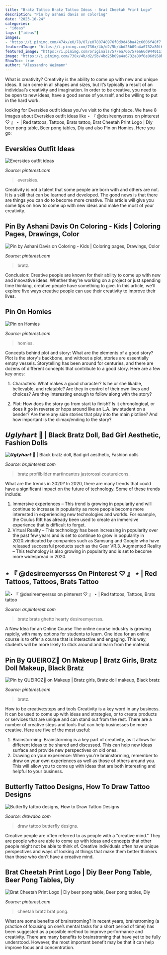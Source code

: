 ```yaml
---
title: "Bratz Tattoo Bratz Tattoo Ideas - Brat Cheetah Print Logo"
description: "Pin by ashani davis on coloring"
date: "2023-10-24"
categories:
- "ideas"
tags: ["ideas"]
images:
- "https://i.pinimg.com/474x/e0/78/07/e0780748976f0d9d46ba42c6606f48f7.jpg"
featuredImage: "https://i.pinimg.com/736x/4b/d2/5b/4bd25b09a4a6732a80f6e86d958b0f03.jpg"
featured_image: "https://i.pinimg.com/originals/57/ea/66/57ea66d944011764a26558484cad2518.jpg"
image: "https://i.pinimg.com/736x/4b/d2/5b/4bd25b09a4a6732a80f6e86d958b0f03.jpg"
ShowToc: true
author: "Alessandro Weimann"
---
```



What is creativity?
Creativity is the ability to come up with new and unique ideas. It can come in all shapes and sizes, but it’s typically a result of an individual’s creativity and imagination. In order to be creative, you need to be open to new ideas, have a good sense of yourself, and be willing to put in the hard work.

	

		
looking for Everskies outfit ideas you've visit to the right place. We have 8 Images about Everskies outfit ideas like ⋆ 『 @desireemyersss on pinterest ♡ 』 ⋆ | Red tattoos, Tattoos, Brats tattoo, Brat Cheetah Print Logo | Diy beer pong table, Beer pong tables, Diy and also Pin on Homies. Here you go:
		
    
## Everskies Outfit Ideas

<img loading=lazy src="https://i.pinimg.com/474x/e0/78/07/e0780748976f0d9d46ba42c6606f48f7.jpg" onerror="this.onerror=null;this.src='https://tse1.mm.bing.net/th?id=OIP.7TcrXThtGdyfkn9htAqzIQAAAA&amp;pid=15.1';" alt="Everskies outfit ideas">

_Source: pinterest.com_

>everskies. 

	

Creativity is not a talent that some people are born with and others are not. It is a skill that can be learned and developed. The good news is that there are things you can do to become more creative. This article will give you some tips on how to come up with new ideas and make the most of your creativity.

    
## Pin By Ashani Davis On Coloring - Kids | Coloring Pages, Drawings, Color

<img loading=lazy src="https://i.pinimg.com/736x/12/fc/cb/12fccbced78127c34e119e76abb70a43--teen-coloring.jpg" onerror="this.onerror=null;this.src='https://tse2.mm.bing.net/th?id=OIP.s6xWLhjrDmGWWAjqBxLi9AHaJV&amp;pid=15.1';" alt="Pin by Ashani Davis on Coloring - Kids | Coloring pages, Drawings, Color">

_Source: pinterest.com_

>bratz. 

	

Conclusion:
Creative people are known for their ability to come up with new and innovative ideas. Whether they're working on a project or just spending time thinking, creative people have something to give. In this article, we'll explore five ways creative people can use their creativity to improve their lives.

    
## Pin On Homies

<img loading=lazy src="https://i.pinimg.com/736x/4b/d2/5b/4bd25b09a4a6732a80f6e86d958b0f03.jpg" onerror="this.onerror=null;this.src='https://tse4.mm.bing.net/th?id=OIP.28oBg2_vL74Z5LyrXJ1XtwHaKj&amp;pid=15.1';" alt="Pin on Homies">

_Source: pinterest.com_

>homies. 

	

Concepts behind plot and story: What are the elements of a good story?
Plot is the story's backbone, and without a plot, stories are essentially empty vessels. Storytelling has been around for centuries, and there are dozens of different concepts that contribute to a good story. Here are a few key ones:
1) Characters: What makes a good character? Is he or she likable, believable, and relatable? Are they in control of their own lives and choices? Are they interesting enough to follow along with the story?

2) Plot: How does the story go from start to finish? Is it chronological, or does it go in reverse or hops around like an L.A. law student on a bender? Are there any side stories that play into the main plotline? And how important is the climax/ending to the story?

    
## 𝙐𝙜𝙡𝙮𝙝𝙖𝙧𝙩 🤮 | Black Bratz Doll, Bad Girl Aesthetic, Fashion Dolls

<img loading=lazy src="https://i.pinimg.com/736x/40/4d/69/404d698136f2dd1e9ec67feeaea2eba6.jpg" onerror="this.onerror=null;this.src='https://tse2.mm.bing.net/th?id=OIP.nviBXrfbrys1oiu5yeC8PQHaHa&amp;pid=15.1';" alt="𝙐𝙜𝙡𝙮𝙝𝙖𝙧𝙩 🤮 | Black bratz doll, Bad girl aesthetic, Fashion dolls">

_Source: br.pinterest.com_

>bratz profilbilder martincantos jastorossi coutureicons. 

	

What are the trends in 2020?
In 2020, there are many trends that could have a significant impact on the future of technology. Some of these trends include:
1. Immersive experiences – This trend is growing in popularity and will continue to increase in popularity as more people become more interested in experiencing new technologies and worlds. For example, the Oculus Rift has already been used to create an immersive experience that is difficult to forget.
2. Virtual Reality – This technology has been increasing in popularity over the past few years and is set to continue to grow in popularity in 2020.vindicated by companies such as Samsung and Google who have released successful products such as the Gear VR.3. Augmented Reality – This technology is also growing in popularity and is set to become more widespread in 2020.

    
## ⋆ 『 @desireemyersss On Pinterest ♡ 』 ⋆ | Red Tattoos, Tattoos, Brats Tattoo

<img loading=lazy src="https://i.pinimg.com/originals/57/ea/66/57ea66d944011764a26558484cad2518.jpg" onerror="this.onerror=null;this.src='https://tse2.mm.bing.net/th?id=OIP.1neGPDw_4Krw5JTQe2chqgHaHX&amp;pid=15.1';" alt="⋆ 『 @desireemyersss on pinterest ♡ 』 ⋆ | Red tattoos, Tattoos, Brats tattoo">

_Source: ar.pinterest.com_

>bratz brats ghetto hearty desireemyersss. 

	

A New Idea for an Online Course
The online course industry is growing rapidly, with many options for students to learn. One idea for an online course is to offer a course that is interactive and engaging. This way, students will be more likely to stick around and learn from the material.

    
## Pin By QUEIROZ🦕 On Makeup | Bratz Girls, Bratz Doll Makeup, Black Bratz

<img loading=lazy src="https://i.pinimg.com/originals/ed/7e/fc/ed7efc9cb13bfec2f0b379334097b924.png" onerror="this.onerror=null;this.src='https://tse2.mm.bing.net/th?id=OIP._uPsiD316_9EKJ7-BtTh1gHaNJ&amp;pid=15.1';" alt="Pin by QUEIROZ🦕 on Makeup | Bratz girls, Bratz doll makeup, Black bratz">

_Source: pinterest.com_

>bratz. 

	

How to be creative:steps and tools
Creativity is a key word in any business. It can be used to come up with ideas and strategies, or to create products or services that are unique and can stand out from the rest.
There are a number of creative steps and tools that can help businesses be more creative. Here are five of the most useful: 
1. Brainstorming: Brainstorming is a key part of creativity, as it allows for different ideas to be shared and discussed. This can help new ideas surface and provide new perspectives on old ones. 
2. Drawing on your experience: When you're brainstorming, remember to draw on your own experiences as well as those of others around you. This will allow you to come up with ideas that are both interesting and helpful to your business. 

    
## Butterfly Tattoo Designs, How To Draw Tattoo Designs

<img loading=lazy src="http://drawdoo.com/wp-content/uploads/tutorials/TattooDesigns/lesson02/step_00.png" onerror="this.onerror=null;this.src='https://tse1.mm.bing.net/th?id=OIP.J4Z1LkYxE8pE-EduB3LSxQHaLF&amp;pid=15.1';" alt="Butterfly tattoo designs, How to Draw Tattoo Designs">

_Source: drawdoo.com_

>draw tattoo butterfly designs. 

	

Creative people are often referred to as people with a "creative mind." They are people who are able to come up with ideas and concepts that other people might not be able to think of. Creative individuals often have unique perspectives and ways of looking at things that make them better thinkers than those who don't have a creative mind.

    
## Brat Cheetah Print Logo | Diy Beer Pong Table, Beer Pong Tables, Diy

<img loading=lazy src="https://i.pinimg.com/originals/92/a3/92/92a39243b286701df2205ff89d4d1c35.png" onerror="this.onerror=null;this.src='https://tse4.mm.bing.net/th?id=OIP.y9PP-ABbciaF-QK3rWZ_fAAAAA&amp;pid=15.1';" alt="Brat Cheetah Print Logo | Diy beer pong table, Beer pong tables, Diy">

_Source: pinterest.com_

>cheetah bratz brat pong. 

	

What are some benefits of brainstroming?
In recent years, brainstroming (a practice of focusing on one’s mental tasks for a short period of time) has been suggested as a possible method to improve performance and creativity. There are many benefits to brainstroming that have yet to be fully understood. However, the most important benefit may be that it can help improve focus and concentration.

